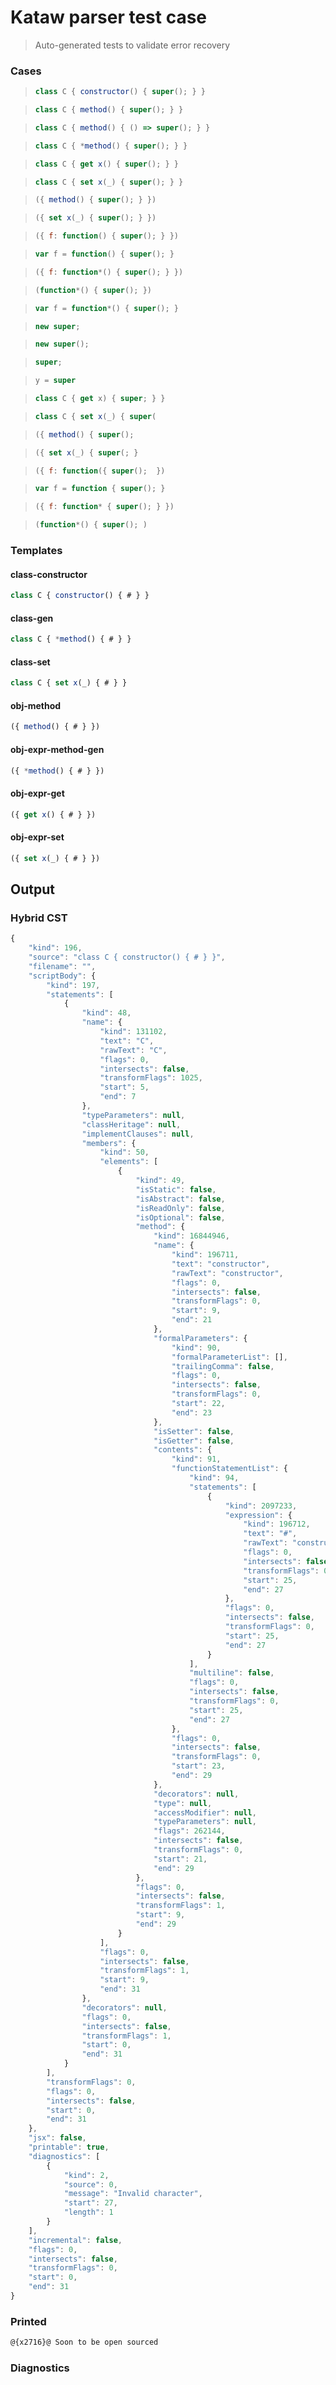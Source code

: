 # Kataw parser test case

> Auto-generated tests to validate error recovery
>

### Cases

> `````js
> class C { constructor() { super(); } }
> `````

> `````js
> class C { method() { super(); } }
> `````

> `````js
> class C { method() { () => super(); } }
> `````

> `````js
> class C { *method() { super(); } }
> `````

> `````js
> class C { get x() { super(); } }
> `````

> `````js
> class C { set x(_) { super(); } }
> `````

> `````js
> ({ method() { super(); } })
> `````

> `````js
> ({ set x(_) { super(); } })
> `````

> `````js
> ({ f: function() { super(); } })
> `````

> `````js
> var f = function() { super(); }
> `````

> `````js
> ({ f: function*() { super(); } })
> `````

> `````js
> (function*() { super(); })
> `````

> `````js
> var f = function*() { super(); }
> `````

> `````js
> new super;
> `````

> `````js
> new super();
> `````

> `````js
> super;
> `````

> `````js
> y = super
> `````

> `````js
> class C { get x) { super; } }
> `````

> `````js
> class C { set x(_) { super(
> `````

> `````js
> ({ method() { super();
> `````

> `````js
> ({ set x(_) { super(; }
> `````

> `````js
> ({ f: function({ super();  })
> `````

> `````js
> var f = function { super(); }
> `````

> `````js
> ({ f: function* { super(); } })
> `````

> `````js
> (function*() { super(); )
> `````


### Templates

#### class-constructor

`````js
class C { constructor() { # } }
`````

#### class-gen

`````js
class C { *method() { # } }
`````

#### class-set

`````js
class C { set x(_) { # } }
`````

#### obj-method

`````js
({ method() { # } })
`````

#### obj-expr-method-gen

`````js
({ *method() { # } })
`````

#### obj-expr-get

`````js
({ get x() { # } })
`````

#### obj-expr-set

`````js
({ set x(_) { # } })
`````

## Output


### Hybrid CST


```javascript
{
    "kind": 196,
    "source": "class C { constructor() { # } }",
    "filename": "",
    "scriptBody": {
        "kind": 197,
        "statements": [
            {
                "kind": 48,
                "name": {
                    "kind": 131102,
                    "text": "C",
                    "rawText": "C",
                    "flags": 0,
                    "intersects": false,
                    "transformFlags": 1025,
                    "start": 5,
                    "end": 7
                },
                "typeParameters": null,
                "classHeritage": null,
                "implementClauses": null,
                "members": {
                    "kind": 50,
                    "elements": [
                        {
                            "kind": 49,
                            "isStatic": false,
                            "isAbstract": false,
                            "isReadOnly": false,
                            "isOptional": false,
                            "method": {
                                "kind": 16844946,
                                "name": {
                                    "kind": 196711,
                                    "text": "constructor",
                                    "rawText": "constructor",
                                    "flags": 0,
                                    "intersects": false,
                                    "transformFlags": 0,
                                    "start": 9,
                                    "end": 21
                                },
                                "formalParameters": {
                                    "kind": 90,
                                    "formalParameterList": [],
                                    "trailingComma": false,
                                    "flags": 0,
                                    "intersects": false,
                                    "transformFlags": 0,
                                    "start": 22,
                                    "end": 23
                                },
                                "isSetter": false,
                                "isGetter": false,
                                "contents": {
                                    "kind": 91,
                                    "functionStatementList": {
                                        "kind": 94,
                                        "statements": [
                                            {
                                                "kind": 2097233,
                                                "expression": {
                                                    "kind": 196712,
                                                    "text": "#",
                                                    "rawText": "constructor",
                                                    "flags": 0,
                                                    "intersects": false,
                                                    "transformFlags": 0,
                                                    "start": 25,
                                                    "end": 27
                                                },
                                                "flags": 0,
                                                "intersects": false,
                                                "transformFlags": 0,
                                                "start": 25,
                                                "end": 27
                                            }
                                        ],
                                        "multiline": false,
                                        "flags": 0,
                                        "intersects": false,
                                        "transformFlags": 0,
                                        "start": 25,
                                        "end": 27
                                    },
                                    "flags": 0,
                                    "intersects": false,
                                    "transformFlags": 0,
                                    "start": 23,
                                    "end": 29
                                },
                                "decorators": null,
                                "type": null,
                                "accessModifier": null,
                                "typeParameters": null,
                                "flags": 262144,
                                "intersects": false,
                                "transformFlags": 0,
                                "start": 21,
                                "end": 29
                            },
                            "flags": 0,
                            "intersects": false,
                            "transformFlags": 1,
                            "start": 9,
                            "end": 29
                        }
                    ],
                    "flags": 0,
                    "intersects": false,
                    "transformFlags": 1,
                    "start": 9,
                    "end": 31
                },
                "decorators": null,
                "flags": 0,
                "intersects": false,
                "transformFlags": 1,
                "start": 0,
                "end": 31
            }
        ],
        "transformFlags": 0,
        "flags": 0,
        "intersects": false,
        "start": 0,
        "end": 31
    },
    "jsx": false,
    "printable": true,
    "diagnostics": [
        {
            "kind": 2,
            "source": 0,
            "message": "Invalid character",
            "start": 27,
            "length": 1
        }
    ],
    "incremental": false,
    "flags": 0,
    "intersects": false,
    "transformFlags": 0,
    "start": 0,
    "end": 31
}
```

### Printed


```javascript
@{x2716}@ Soon to be open sourced
```

### Diagnostics


```javascript

```

